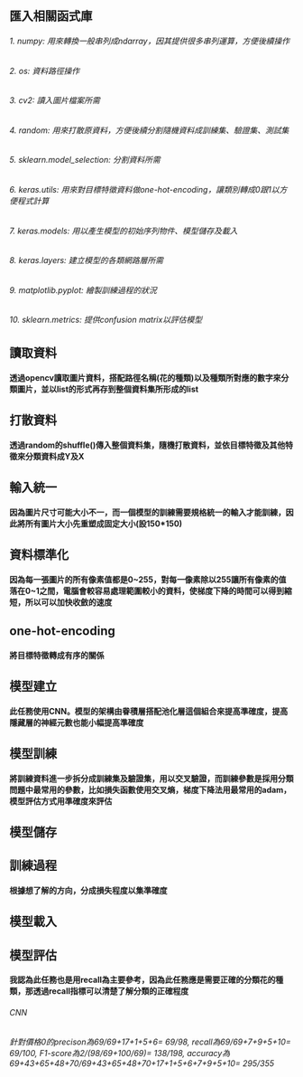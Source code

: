 ## 匯入相關函式庫 
###### 1. numpy: 用來轉換一般串列成ndarray，因其提供很多串列運算，方便後續操作
###### 2. os: 資料路徑操作
###### 3. cv2: 讀入圖片檔案所需
###### 4. random: 用來打散原資料，方便後續分割隨機資料成訓練集、驗證集、測試集
###### 5. sklearn.model_selection: 分割資料所需
###### 6. keras.utils: 用來對目標特徵資料做one-hot-encoding，讓類別轉成0跟1以方便程式計算
###### 7. keras.models: 用以產生模型的初始序列物件、模型儲存及載入
###### 8. keras.layers: 建立模型的各類網路層所需
###### 9. matplotlib.pyplot: 繪製訓練過程的狀況
###### 10. sklearn.metrics: 提供confusion matrix以評估模型

## 讀取資料
#### 透過opencv讀取圖片資料，搭配路徑名稱(花的種類)以及種類所對應的數字來分類圖片，並以list的形式再存到整個資料集所形成的list
## 打散資料
#### 透過random的shuffle()傳入整個資料集，隨機打散資料，並依目標特徵及其他特徵來分類資料成Y及X
## 輸入統一
#### 因為圖片尺寸可能大小不一，而一個模型的訓練需要規格統一的輸入才能訓練，因此將所有圖片大小先重塑成固定大小(設150*150)
## 資料標準化
#### 因為每一張圖片的所有像素值都是0~255，對每一像素除以255讓所有像素的值落在0~1之間，電腦會較容易處理範圍較小的資料，使梯度下降的時間可以得到縮短，所以可以加快收斂的速度
## one-hot-encoding
#### 將目標特徵轉成有序的關係
## 模型建立
#### 此任務使用CNN。模型的架構由眷積層搭配池化層這個組合來提高準確度，提高隱藏層的神經元數也能小幅提高準確度
## 模型訓練
#### 將訓練資料進一步拆分成訓練集及驗證集，用以交叉驗證，而訓練參數是採用分類問題中最常用的參數，比如損失函數使用交叉熵，梯度下降法用最常用的adam，模型評估方式用準確度來評估
## 模型儲存
## 訓練過程
#### 根據想了解的方向，分成損失程度以集準確度
## 模型載入
## 模型評估
#### 我認為此任務也是用recall為主要參考，因為此任務應是需要正確的分類花的種類，那透過recall指標可以清楚了解分類的正確程度
###### CNN
###### 針對價格0的precison為69/69+17+1+5+6= 69/98, recall為69/69+7+9+5+10= 69/100, F1-score為2/(98/69+100/69)= 138/198, accuracy為69+43+65+48+70/69+43+65+48+70+17+1+5+6+7+9+5+10= 295/355
